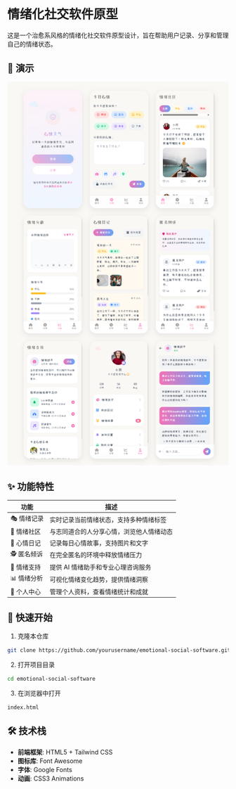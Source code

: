 # 情绪化社交软件原型

这是一个治愈系风格的情绪化社交软件原型设计，旨在帮助用户记录、分享和管理自己的情绪状态。

## 🎥 演示

![界面截图](screenshot.png)

## ✨ 功能特性

| 功能        | 描述                                     |
| ----------- | ---------------------------------------- |
| 🎭 情绪记录 | 实时记录当前情绪状态，支持多种情绪标签   |
| 👥 情绪社区 | 与志同道合的人分享心情，浏览他人情绪动态 |
| 📔 心情日记 | 记录每日心情故事，支持图片和文字         |
| 🕵️ 匿名倾诉 | 在完全匿名的环境中释放情绪压力           |
| 🤖 情绪支持 | 提供 AI 情绪助手和专业心理咨询服务       |
| 📊 情绪分析 | 可视化情绪变化趋势，提供情绪洞察         |
| 👤 个人中心 | 管理个人资料，查看情绪统计和成就         |

## 🚀 快速开始

1. 克隆本仓库

```bash
git clone https://github.com/yourusername/emotional-social-software.git
```

2. 打开项目目录

```bash
cd emotional-social-software
```

3. 在浏览器中打开

```bash
index.html
```

## 🛠️ 技术栈

-   **前端框架**: HTML5 + Tailwind CSS
-   **图标库**: Font Awesome
-   **字体**: Google Fonts
-   **动画**: CSS3 Animations
